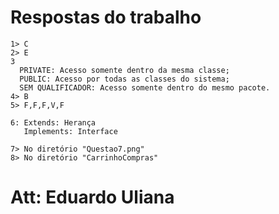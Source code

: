 # Respostas do trabalho

```
1> C
2> E
3
  PRIVATE: Acesso somente dentro da mesma classe;
  PUBLIC: Acesso por todas as classes do sistema;
  SEM QUALIFICADOR: Acesso somente dentro do mesmo pacote.
4> B
5> F,F,F,V,F

6: Extends: Herança
   Implements: Interface

7> No diretório "Questao7.png"
8> No diretório "CarrinhoCompras"
```
# Att: Eduardo Uliana
